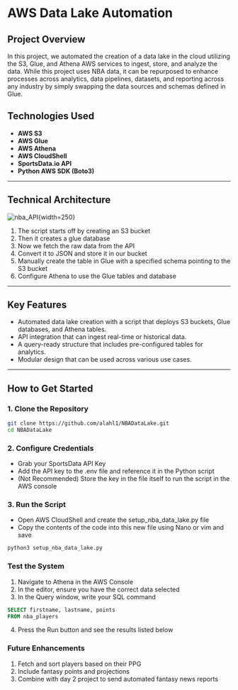 # AWS Data Lake Automation

## **Project Overview**
In this project, we automated the creation of a data lake in the cloud utilizing the S3, Glue, and Athena AWS services to ingest, store, and analyze the data. While this project uses NBA data, it can be repurposed to enhance processes across analytics, data pipelines, datasets, and reporting across any industry by simply swapping the data sources and schemas defined in Glue.

## Technologies Used
- **AWS S3**
- **AWS Glue**
- **AWS Athena**
- **AWS CloudShell**
- **SportsData.io API**
- **Python AWS SDK (Boto3)**

---

## **Technical Architecture**
![nba_API](https://s7.gifyu.com/images/Se8Qe.gif){width=250}
 1. The script starts off by creating an S3 bucket
 2. Then it creates a glue database
 3. Now we fetch the raw data from the API 
 4. Convert it to JSON and store it in our bucket
 5. Manually create the table in Glue with a specified schema pointing to the S3 bucket
 6. Configure Athena to use the Glue tables and database

---

## Key Features
- Automated data lake creation with a script that deploys S3 buckets, Glue databases, and Athena tables.
- API integration that can ingest real-time or historical data.
- A query-ready structure that includes pre-configured tables for analytics.
- Modular design that can be used across various use cases.

---

## How to Get Started

### **1. Clone the Repository**
```bash
git clone https://github.com/alahl1/NBADataLake.git  
cd NBADataLake
```
### **2. Configure Credentials**
- Grab your SportsData API Key
- Add the API key to the .env file and reference it in the Python script
- (Not Recommended) Store the key in the file itself to run the script in the AWS console

### **3. Run the Script**
- Open AWS CloudShell and create the setup_nba_data_lake.py file
- Copy the contents of the code into this new file using Nano or vim and save
```bash
python3 setup_nba_data_lake.py
```

### **Test the System**
1. Navigate to Athena in the AWS Console
2. In the editor, ensure you have the correct data selected
3. In the Query window, write your SQL command
```sql
SELECT firstname, lastname, points
FROM nba_players
```
4. Press the Run button and see the results listed below


### **Future Enhancements**
1. Fetch and sort players based on their PPG
2. Include fantasy points and projections
3. Combine with day 2 project to send automated fantasy news reports
